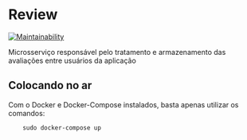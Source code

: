 # Review  
[![Maintainability](https://api.codeclimate.com/v1/badges/10ce0e61c977cc3f76df/maintainability)](https://codeclimate.com/github/pax-app/Review/maintainability)  
  
Microsserviço responsável pelo tratamento e armazenamento das avaliações entre usuários da aplicação

## Colocando no ar

Com o Docker e Docker-Compose instalados, basta apenas utilizar os comandos:

```shell
    sudo docker-compose up
```
